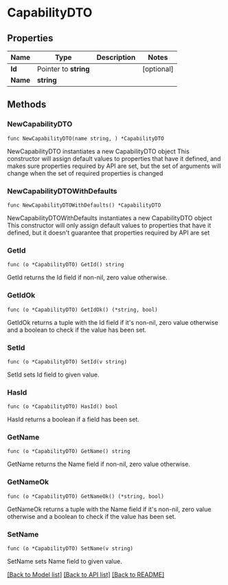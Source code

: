 # CapabilityDTO

## Properties

Name | Type | Description | Notes
------------ | ------------- | ------------- | -------------
**Id** | Pointer to **string** |  | [optional] 
**Name** | **string** |  | 

## Methods

### NewCapabilityDTO

`func NewCapabilityDTO(name string, ) *CapabilityDTO`

NewCapabilityDTO instantiates a new CapabilityDTO object
This constructor will assign default values to properties that have it defined,
and makes sure properties required by API are set, but the set of arguments
will change when the set of required properties is changed

### NewCapabilityDTOWithDefaults

`func NewCapabilityDTOWithDefaults() *CapabilityDTO`

NewCapabilityDTOWithDefaults instantiates a new CapabilityDTO object
This constructor will only assign default values to properties that have it defined,
but it doesn't guarantee that properties required by API are set

### GetId

`func (o *CapabilityDTO) GetId() string`

GetId returns the Id field if non-nil, zero value otherwise.

### GetIdOk

`func (o *CapabilityDTO) GetIdOk() (*string, bool)`

GetIdOk returns a tuple with the Id field if it's non-nil, zero value otherwise
and a boolean to check if the value has been set.

### SetId

`func (o *CapabilityDTO) SetId(v string)`

SetId sets Id field to given value.

### HasId

`func (o *CapabilityDTO) HasId() bool`

HasId returns a boolean if a field has been set.

### GetName

`func (o *CapabilityDTO) GetName() string`

GetName returns the Name field if non-nil, zero value otherwise.

### GetNameOk

`func (o *CapabilityDTO) GetNameOk() (*string, bool)`

GetNameOk returns a tuple with the Name field if it's non-nil, zero value otherwise
and a boolean to check if the value has been set.

### SetName

`func (o *CapabilityDTO) SetName(v string)`

SetName sets Name field to given value.



[[Back to Model list]](../README.md#documentation-for-models) [[Back to API list]](../README.md#documentation-for-api-endpoints) [[Back to README]](../README.md)


